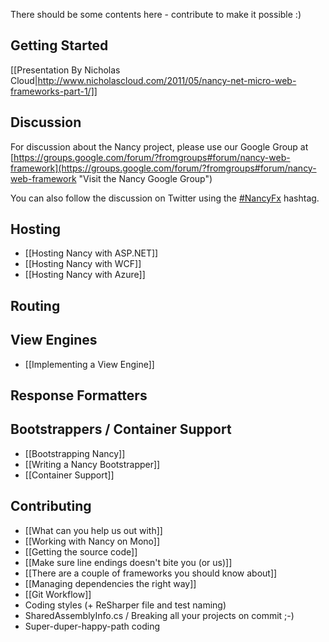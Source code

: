 There should be some contents here - contribute to make it possible :) 

## Getting Started
[[Presentation By Nicholas Cloud|http://www.nicholascloud.com/2011/05/nancy-net-micro-web-frameworks-part-1/]]

## Discussion
For discussion about the Nancy project, please use our Google Group at [https://groups.google.com/forum/?fromgroups#forum/nancy-web-framework](https://groups.google.com/forum/?fromgroups#forum/nancy-web-framework "Visit the Nancy Google Group")

You can also follow the discussion on Twitter using the [#NancyFx](http://search.twitter.com/search?q=%23Nancyfx) hashtag.

## Hosting

* [[Hosting Nancy with ASP.NET]]
* [[Hosting Nancy with WCF]]
* [[Hosting Nancy with Azure]]

## Routing


## View Engines
* [[Implementing a View Engine]]

## Response Formatters


## Bootstrappers / Container Support

* [[Bootstrapping Nancy]]
* [[Writing a Nancy Bootstrapper]]
* [[Container Support]]

## Contributing

* [[What can you help us out with]]
* [[Working with Nancy on Mono]]
* [[Getting the source code]]
* [[Make sure line endings doesn't bite you (or us)]]
* [[There are a couple of frameworks you should know about]]
* [[Managing dependencies the right way]]
* [[Git Workflow]]
* Coding styles (+ ReSharper file and test naming)
* SharedAssemblyInfo.cs / Breaking all your projects on commit ;-)
* Super-duper-happy-path coding